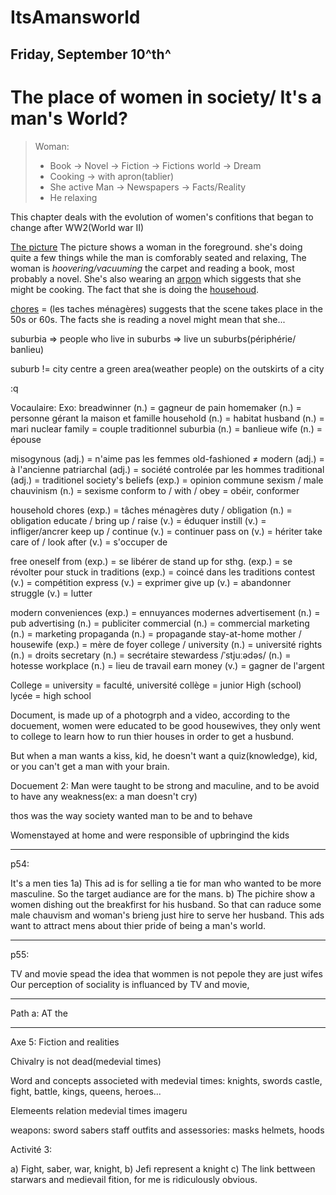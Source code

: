 # ItsAmansworld


## Friday, September 10^th^

# The place of women in society/ It's a man's World?

> Woman:
> 	- Book -> Novel -> Fiction -> Fictions world -> Dream
> 	- Cooking -> with apron(tablier) 
> 	- She active
> Man -> Newspapers -> Facts/Reality 
> 	- He relaxing

This chapter deals with the evolution of women's confitions that began to change after WW2(World war II)

<u>The picture</u>
The picture shows a woman in the foreground. she's doing quite a few things while the man is comforably seated and relaxing, The woman is *hoovering/vacuuming* the carpet and reading a book, most probably a novel. She's also wearing an <u>arpon</u> which siggests that she might be cooking. The fact that she is doing the <u>househoud</u>.

<u>chores</u> = (les taches ménagères) suggests that the scene takes place in the 50s or 60s. The facts she is reading a novel might mean that she...

suburbia => people who live in suburbs
		 => live un suburbs(périphérie/ banlieu)

suburb != city centre
a green area(weather people) on the outskirts of a city

:q

Vocaulaire: Exo:
breadwinner (n.) = gagneur de pain
homemaker (n.) = personne gérant la maison et famille
household (n.) = habitat
husband (n.) = mari
nuclear family = couple traditionnel
suburbia (n.) = banlieue
wife (n.) = épouse

misogynous (adj.) = n'aime pas les femmes
old-fashioned ≠ modern (adj.) = à l'ancienne
patriarchal (adj.) = société controlée par les hommes
traditional (adj.) = traditionel 
society's beliefs (exp.) = opinion commune 
sexism / male chauvinism (n.)  = sexisme
conform to / with / obey = obéir, conformer

household chores (exp.) = tâches ménagères
duty / obligation (n.) = obligation
educate / bring up / raise (v.) = éduquer 
instill (v.) = infliger/ancrer
keep up / continue (v.) = continuer 
pass on (v.) = hériter
take care of / look after (v.) = s'occuper de 

free oneself from (exp.) = se libérer de
stand up for sthg. (exp.) = se révolter pour
stuck in traditions (exp.) = coincé dans les traditions
contest (v.) = compétition
express (v.) = exprimer
give up (v.)  = abandonner
struggle (v.) = lutter

modern conveniences (exp.) = ennuyances modernes 
advertisement (n.) = pub
advertising (n.) = publiciter
commercial (n.) = commercial
marketing (n.) = marketing
propaganda (n.) = propagande
stay-at-home mother / housewife (exp.) = mère de foyer
college / university (n.) = université
rights (n.) = droits
secretary (n.) = secrétaire 
stewardess /ˈstjuːədəs/ (n.) = hotesse
workplace (n.) = lieu de travail
earn money (v.) = gagner de l'argent


College = university = faculté, université
collège = junior High (school)
lycée = high school


Document, is made up of a photogrph and a video, according to the docuement, women were educated to be good housewives, they only went to college to learn how to run thier houses in order to get a husbund.

But when a man wants a kiss, kid, he doesn't want a quiz(knowledge), kid, or you can't get a man with your brain.

Docuement 2: Man were taught to be strong and maculine, and to be avoid to have any weakness(ex: a man doesn't cry)

thos was the way society wanted man to be and to behave

Womenstayed at home and were responsible of upbringind the kids

---

p54:

It's a men ties
1a) This ad is for selling a tie for man who wanted to be more masculine. So the target audiance are for the mans.
b) The pichire show a women dishing out the breakfirst for his husband. So that can raduce some male chauvism and woman's brieng just hire to serve her husband. This ads want to attract mens about thier pride of being a man's world.

---

p55:

TV and movie spead the idea that wommen is not pepole they are just wifes
Our perception of sociality is influanced by TV and movie, 

---
Path a:
AT the 

---
Axe 5: Fiction and realities

Chivalry is not dead(medevial times)

Word and concepts associeted with medevial times: knights, swords
castle, fight, battle, kings, queens, heroes...

Elemeents relation medevial times imageru

weapons: sword sabers staff outfits and assessories: masks helmets, hoods

Activité 3:

a) Fight, saber, war,  knight, 
b) Jefi represent a knight
c) The link bettween starwars and medievail fition, for me is ridiculously obvious.
